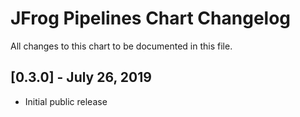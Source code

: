 # JFrog Pipelines Chart Changelog
All changes to this chart to be documented in this file.

## [0.3.0] - July 26, 2019
* Initial public release
